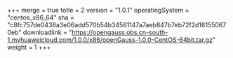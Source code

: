 +++
merge = true
totle = 2
version = "1.0.1"
operatingSystem = "centos_x86_64"
sha = "c8fc757de0438a3e06add570b54b34561147a7aeb847b7eb72f2d161550670eb"
downloadlink = "https://opengauss.obs.cn-south-1.myhuaweicloud.com/1.0.0/x86/openGauss-1.0.0-CentOS-64bit.tar.gz"
weight =  1
+++